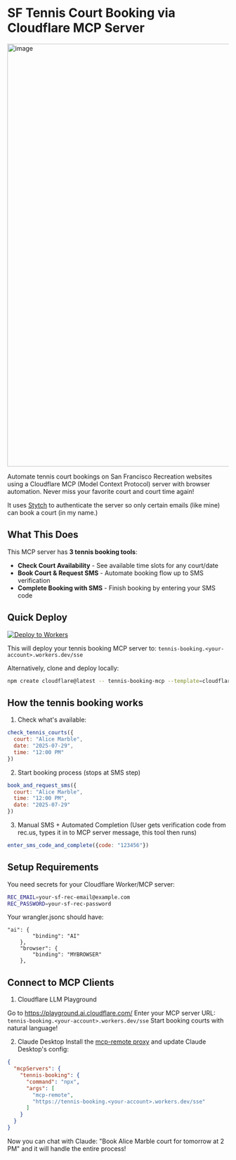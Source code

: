 # SF Tennis Court Booking via Cloudflare MCP Server
<img width="1079" height="960" alt="image" src="https://github.com/user-attachments/assets/bbec40bb-2ac0-475b-ba31-03a6529fba03" />


Automate tennis court bookings on San Francisco Recreation websites using a Cloudflare MCP (Model Context Protocol) server with browser automation. Never miss your favorite court and court time again! 

It uses [Stytch](https://stytch.com) to authenticate the server so only certain emails (like mine) can book a court (in my name.)

## What This Does

This MCP server has **3 tennis booking tools**:

- **Check Court Availability** - See available time slots for any court/date
- **Book Court & Request SMS** - Automate booking flow up to SMS verification  
- **Complete Booking with SMS** - Finish booking by entering your SMS code

## Quick Deploy

[![Deploy to Workers](https://deploy.workers.cloudflare.com/button)](https://deploy.workers.cloudflare.com/?url=https://github.com/cloudflare/ai/tree/main/demos/remote-mcp-authless)

This will deploy your tennis booking MCP server to: `tennis-booking.<your-account>.workers.dev/sse`

Alternatively, clone and deploy locally:
```bash
npm create cloudflare@latest -- tennis-booking-mcp --template=cloudflare/ai/demos/remote-mcp-authless
```

## How the tennis booking works

1. Check what's available:

```javascript
check_tennis_courts({
  court: "Alice Marble", 
  date: "2025-07-29", 
  time: "12:00 PM"
})
```

2. Start booking process (stops at SMS step)

```javascript
book_and_request_sms({
  court: "Alice Marble",
  time: "12:00 PM", 
  date: "2025-07-29"
})
```

3. Manual SMS + Automated Completion (User gets verification code from rec.us, types it in to MCP server message, this tool then runs)
```javascript
enter_sms_code_and_complete({code: "123456"})
```

## Setup Requirements
You need secrets for your Cloudflare Worker/MCP server:
```bash
REC_EMAIL=your-sf-rec-email@example.com
REC_PASSWORD=your-sf-rec-password
```
Your wrangler.jsonc should have: 
```jsonc
"ai": {
		"binding": "AI"
	},
	"browser": {
		"binding": "MYBROWSER"
	},
```

## Connect to MCP Clients
1. Cloudflare LLM Playground

Go to https://playground.ai.cloudflare.com/
Enter your MCP server URL: `tennis-booking.<your-account>.workers.dev/sse`
Start booking courts with natural language!

2. Claude Desktop
Install the [mcp-remote proxy](https://www.npmjs.com/package/mcp-remote) and update Claude Desktop's config:
```json
{
  "mcpServers": {
    "tennis-booking": {
      "command": "npx",
      "args": [
        "mcp-remote", 
        "https://tennis-booking.<your-account>.workers.dev/sse"
      ]
    }
  }
}
```
Now you can chat with Claude: "Book Alice Marble court for tomorrow at 2 PM" and it will handle the entire process!
